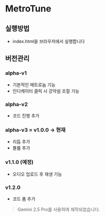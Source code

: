 # MetroTune
## 실행방법
- index.html을 브라우저에서 실행합니다
## 버전관리
### alpha-v1
- 기본적인 메트로놈 기능
- 인디케이터 클릭 시 강약쉼 조절 가능
### alpha-v2
- 코드 진행 추가
### alpha-v3 = v1.0.0 -> 현재
- 리듬 추가
- 볼륨 추가
### v1.1.0 (예정)
- 오디오 업로드 후 재생 기능
### v1.2.0 
- 코드 폼 추가

> Gemini 2.5 Pro를 사용하여 제작되었습니다.
